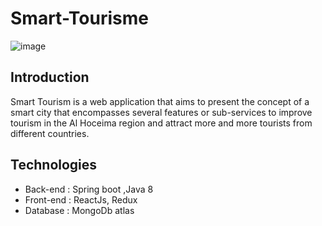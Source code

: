 # Smart-Tourisme

![image](https://user-images.githubusercontent.com/39929269/173250522-512f9aac-1284-47b3-9b21-1507fd734036.png)

## Introduction
Smart Tourism is a web application that aims to present the concept of a smart city that encompasses several features or sub-services to improve tourism in the Al Hoceima region and attract more and more tourists from different countries.
## Technologies
* Back-end : Spring boot ,Java 8
* Front-end : ReactJs, Redux
* Database : MongoDb atlas
